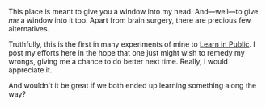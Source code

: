 This place is meant to give you a window into my head. And—well—to give *me* a window into it too. Apart from brain surgery, there are precious few alternatives.

Truthfully, this is the first in many experiments of mine to [Learn in Public](https://www.youtube.com/watch?v=IE94ZZo6IVw). I post my efforts here in the hope that one just might wish to remedy my wrongs, giving me a chance to do better next time. Really, I would appreciate it.

And wouldn't it be great if we both ended up learning something along the way?

